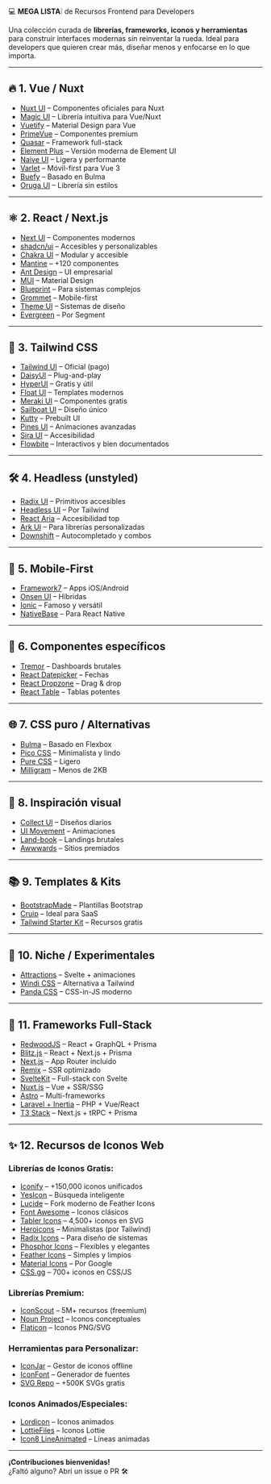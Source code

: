 💻 **MEGA LISTA**❕ de Recursos Frontend para Developers 

Una colección curada de **librerías, frameworks, iconos y herramientas** para construir interfaces modernas sin reinventar la rueda. Ideal para developers que quieren crear más, diseñar menos y enfocarse en lo que importa.

---

## 🔥 1. Vue / Nuxt

- [Nuxt UI](https://ui.nuxt.com) – Componentes oficiales para Nuxt  
- [Magic UI](https://magicui.design) – Librería intuitiva para Vue/Nuxt  
- [Vuetify](https://vuetifyjs.com) – Material Design para Vue  
- [PrimeVue](https://primevue.org) – Componentes premium  
- [Quasar](https://quasar.dev) – Framework full-stack  
- [Element Plus](https://element-plus.org) – Versión moderna de Element UI  
- [Naive UI](https://naiveui.com) – Ligera y performante  
- [Varlet](https://varlet-ui.gitee.io) – Móvil-first para Vue 3  
- [Buefy](https://buefy.org) – Basado en Bulma  
- [Oruga UI](https://oruga.io) – Librería sin estilos

---

## ⚛️ 2. React / Next.js

- [Next UI](https://nextui.org) – Componentes modernos  
- [shadcn/ui](https://ui.shadcn.com) – Accesibles y personalizables  
- [Chakra UI](https://chakra-ui.com) – Modular y accesible  
- [Mantine](https://mantine.dev) – +120 componentes  
- [Ant Design](https://ant.design) – UI empresarial  
- [MUI](https://mui.com) – Material Design  
- [Blueprint](https://blueprintjs.com) – Para sistemas complejos  
- [Grommet](https://v2.grommet.io) – Mobile-first  
- [Theme UI](https://theme-ui.com) – Sistemas de diseño  
- [Evergreen](https://evergreen.segment.com) – Por Segment

---

## 🎨 3. Tailwind CSS

- [Tailwind UI](https://tailwindui.com) – Oficial (pago)  
- [DaisyUI](https://daisyui.com) – Plug-and-play  
- [HyperUI](https://hyperui.dev) – Gratis y útil  
- [Float UI](https://floatui.com) – Templates modernos  
- [Meraki UI](https://merakiui.com) – Componentes gratis  
- [Sailboat UI](https://sailboatui.com) – Diseño único  
- [Kutty](https://kutty.netlify.app) – Prebuilt UI  
- [Pines UI](https://pines-ui.com) – Animaciones avanzadas  
- [Sira UI](https://sira.riccox.com) – Accesibilidad  
- [Flowbite](https://flowbite.com) – Interactivos y bien documentados

---

## 🛠️ 4. Headless (unstyled)

- [Radix UI](https://radix-ui.com) – Primitivos accesibles  
- [Headless UI](https://headlessui.com) – Por Tailwind  
- [React Aria](https://react-spectrum.adobe.com/react-aria/) – Accesibilidad top  
- [Ark UI](https://ark-ui.com) – Para librerías personalizadas  
- [Downshift](https://downshift-js.com) – Autocompletado y combos

---

## 📱 5. Mobile-First

- [Framework7](https://framework7.io) – Apps iOS/Android  
- [Onsen UI](https://onsen.io) – Híbridas  
- [Ionic](https://ionicframework.com) – Famoso y versátil  
- [NativeBase](https://nativebase.io) – Para React Native

---

## 💎 6. Componentes específicos

- [Tremor](https://tremor.so) – Dashboards brutales  
- [React Datepicker](https://reactdatepicker.com) – Fechas  
- [React Dropzone](https://react-dropzone.js.org) – Drag & drop  
- [React Table](https://tanstack.com/table) – Tablas potentes

---

## 🌐 7. CSS puro / Alternativas

- [Bulma](https://bulma.io) – Basado en Flexbox  
- [Pico CSS](https://picocss.com) – Minimalista y lindo  
- [Pure CSS](https://purecss.io) – Ligero  
- [Milligram](https://milligram.io) – Menos de 2KB

---

## 🎨 8. Inspiración visual

- [Collect UI](https://collectui.com) – Diseños diarios  
- [UI Movement](https://uimovement.com) – Animaciones  
- [Land-book](https://land-book.com) – Landings brutales  
- [Awwwards](https://awwwards.com) – Sitios premiados

---

## 📚 9. Templates & Kits

- [BootstrapMade](https://bootstrapmade.com) – Plantillas Bootstrap  
- [Cruip](https://cruip.com) – Ideal para SaaS  
- [Tailwind Starter Kit](https://www.creative-tim.com) – Recursos gratis

---

## 🔮 10. Niche / Experimentales

- [Attractions](https://illright.github.io/attractions) – Svelte + animaciones  
- [Windi CSS](https://windicss.org) – Alternativa a Tailwind  
- [Panda CSS](https://panda-css.com) – CSS-in-JS moderno

---

## 🚀 11. Frameworks Full-Stack

- [RedwoodJS](https://redwoodjs.com) – React + GraphQL + Prisma  
- [Blitz.js](https://blitzjs.com) – React + Next.js + Prisma  
- [Next.js](https://nextjs.org) – App Router incluido  
- [Remix](https://remix.run) – SSR optimizado  
- [SvelteKit](https://kit.svelte.dev) – Full-stack con Svelte  
- [Nuxt.js](https://nuxt.com) – Vue + SSR/SSG  
- [Astro](https://astro.build) – Multi-frameworks  
- [Laravel + Inertia](https://inertiajs.com) – PHP + Vue/React  
- [T3 Stack](https://create.t3.gg) – Next.js + tRPC + Prisma

---

## ✨ 12. Recursos de Iconos Web

### Librerías de Iconos Gratis:
- [Iconify](https://iconify.design) – +150,000 iconos unificados  
- [YesIcon](https://yesicon.app) – Búsqueda inteligente  
- [Lucide](https://lucide.dev) – Fork moderno de Feather Icons  
- [Font Awesome](https://fontawesome.com) – Iconos clásicos  
- [Tabler Icons](https://tabler-icons.io) – 4,500+ iconos en SVG  
- [Heroicons](https://heroicons.com) – Minimalistas (por Tailwind)  
- [Radix Icons](https://icons.radix-ui.com) – Para diseño de sistemas  
- [Phosphor Icons](https://phosphoricons.com) – Flexibles y elegantes  
- [Feather Icons](https://feathericons.com) – Simples y limpios  
- [Material Icons](https://fonts.google.com/icons) – Por Google  
- [CSS.gg](https://css.gg) – 700+ iconos en CSS/JS

### Librerías Premium:
- [IconScout](https://iconscout.com) – 5M+ recursos (freemium)  
- [Noun Project](https://thenounproject.com) – Iconos conceptuales  
- [Flaticon](https://flaticon.com) – Iconos PNG/SVG

### Herramientas para Personalizar:
- [IconJar](https://geticonjar.com) – Gestor de iconos offline  
- [IconFont](https://icofont.com) – Generador de fuentes  
- [SVG Repo](https://svgrepo.com) – +500K SVGs gratis

### Iconos Animados/Especiales:
- [Lordicon](https://lordicon.com) – Iconos animados  
- [LottieFiles](https://lottiefiles.com) – Iconos Lottie  
- [Icon8 LineAnimated](https://icons8.com/animated-icons) – Líneas animadas

---

**¡Contribuciones bienvenidas!**  
¿Faltó alguno? Abrí un issue o PR 🛠️
